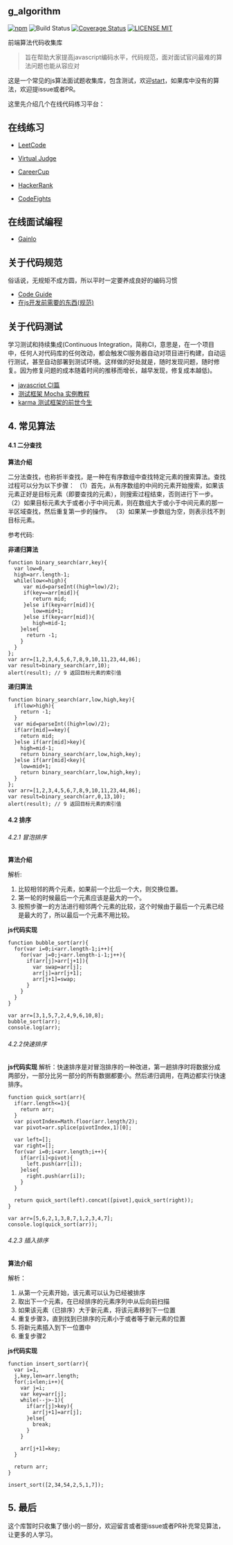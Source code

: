## g_algorithm
[![npm](https://img.shields.io/npm/v/g_arithemetic.svg)](https://www.npmjs.com/package/g_arithemetic)
![Build Status](https://api.travis-ci.org/cllgeek/g_arithemetic.svg?branch=master)
[![Coverage Status](https://coveralls.io/repos/github/cllgeek/g_arithemetic/badge.svg?branch=master)](https://coveralls.io/github/cllgeek/g_arithemetic?branch=master)
[![LICENSE MIT](https://img.shields.io/badge/license-MIT-yellow.svg)](https://www.npmjs.com/package/g_arithemetic)

前端算法代码收集库

> 旨在帮助大家提高javascript编码水平，代码规范，面对面试官问最难的算法问题也能从容应对

这是一个常见的js算法面试题收集库，包含测试，欢迎[start](https://github.com/cllgeek/g_arithemetic)，如果库中没有的算法，欢迎提issue或者PR。

这里先介绍几个在线代码练习平台：

## 在线练习
* [LeetCode](https://leetcode.com/)

* [Virtual Judge](https://vjudge.net/)

* [CareerCup](https://www.careercup.com/)

* [HackerRank](https://www.hackerrank.com/)

* [CodeFights](https://codefights.com/)

## 在线面试编程
* [Gainlo](http://www.gainlo.co/#!/)

## 关于代码规范

俗话说，无规矩不成方圆，所以平时一定要养成良好的编码习惯

*	[Code Guide](http://alloyteam.github.io/CodeGuide/)
* [在js开发前需要的东西(规范)](https://www.geekjc.com/post/5a5f2ef845e00518fed170b9)

## 关于代码测试

学习测试和持续集成(Continuous Integration，简称CI，意思是，在一个项目中，任何人对代码库的任何改动，都会触发CI服务器自动对项目进行构建，自动运行测试，甚至自动部署到测试环境。这样做的好处就是，随时发现问题，随时修复。因为修复问题的成本随着时间的推移而增长，越早发现，修复成本越低)。

* [javascript CI篇](https://www.geekjc.com/book/5a9f552acb134c0648b75978)
* [测试框架 Mocha 实例教程](http://www.ruanyifeng.com/blog/2015/12/a-mocha-tutorial-of-examples.html)
* [karma 测试框架的前世今生](http://taobaofed.org/blog/2016/01/08/karma-origin/)


## 4. 常见算法

#### 4.1 二分查找

**算法介绍**

二分法查找，也称折半查找，是一种在有序数组中查找特定元素的搜索算法。查找过程可以分为以下步骤：
（1）首先，从有序数组的中间的元素开始搜索，如果该元素正好是目标元素（即要查找的元素），则搜索过程结束，否则进行下一步。
（2）如果目标元素大于或者小于中间元素，则在数组大于或小于中间元素的那一半区域查找，然后重复第一步的操作。
（3）如果某一步数组为空，则表示找不到目标元素。

参考代码:

**非递归算法**

```
function binary_search(arr,key){
  var low=0,
  high=arr.length-1;
  while(low<=high){
     var mid=parseInt((high+low)/2);
     if(key==arr[mid]){
        return mid;
     }else if(key>arr[mid]){
        low=mid+1;
     }else if(key<arr[mid]){
        high=mid-1;
    }else{
      return -1;
    }
  }
};
var arr=[1,2,3,4,5,6,7,8,9,10,11,23,44,86];
var result=binary_search(arr,10);
alert(result); // 9 返回目标元素的索引值
```

**递归算法**

```
function binary_search(arr,low,high,key){
  if(low>high){
    return -1;
  }
  var mid=parseInt((high+low)/2);
  if(arr[mid]==key){
    return mid;
  }else if(arr[mid]>key){
    high=mid-1;
    return binary_search(arr,low,high,key);
  }else if(arr[mid]<key){
    low=mid+1;
    return binary_search(arr,low,high,key);
  }
};
var arr=[1,2,3,4,5,6,7,8,9,10,11,23,44,86];
var result=binary_search(arr,0,13,10);
alert(result); // 9 返回目标元素的索引值
```

#### 4.2 排序
###### 4.2.1 冒泡排序

**算法介绍**

解析:
1. 比较相邻的两个元素，如果前一个比后一个大，则交换位置。
2. 第一轮的时候最后一个元素应该是最大的一个。
3. 按照步骤一的方法进行相邻两个元素的比较，这个时候由于最后一个元素已经是最大的了，所以最后一个元素不用比较。

**js代码实现**

```
function bubble_sort(arr){
  for(var i=0;i<arr.length-1;i++){
    for(var j=0;j<arr.length-i-1;j++){
      if(arr[j]>arr[j+1]){
        var swap=arr[j];
        arr[j]=arr[j+1];
        arr[j+1]=swap;
      }
    }
  }
}

var arr=[3,1,5,7,2,4,9,6,10,8];
bubble_sort(arr);
console.log(arr);
```

###### 4.2.2快速排序

**js代码实现**
解析：快速排序是对冒泡排序的一种改进，第一趟排序时将数据分成两部分，一部分比另一部分的所有数据都要小。然后递归调用，在两边都实行快速排序。
```
function quick_sort(arr){
  if(arr.length<=1){
    return arr;
  }
  var pivotIndex=Math.floor(arr.length/2);
  var pivot=arr.splice(pivotIndex,1)[0];

  var left=[];
  var right=[];
  for(var i=0;i<arr.length;i++){
    if(arr[i]<pivot){
      left.push(arr[i]);
    }else{
      right.push(arr[i]);
    }
  }

  return quick_sort(left).concat([pivot],quick_sort(right));
}

var arr=[5,6,2,1,3,8,7,1,2,3,4,7];
console.log(quick_sort(arr));
```

###### 4.2.3 插入排序
**算法介绍**

解析：
1. 从第一个元素开始，该元素可以认为已经被排序
2. 取出下一个元素，在已经排序的元素序列中从后向前扫描
3. 如果该元素（已排序）大于新元素，将该元素移到下一位置
4. 重复步骤3，直到找到已排序的元素小于或者等于新元素的位置
5. 将新元素插入到下一位置中
6. 重复步骤2

**js代码实现**

```
function insert_sort(arr){
  var i=1,
  j,key,len=arr.length;
  for(;i<len;i++){
    var j=i;
    var key=arr[j];
    while(--j>-1){
      if(arr[j]>key){
        arr[j+1]=arr[j];
      }else{
        break;
      }
    }

    arr[j+1]=key;
  }

  return arr;
}

insert_sort([2,34,54,2,5,1,7]);
```

## 5. 最后

这个库暂时只收集了很小的一部分，欢迎留言或者提issue或者PR补充常见算法，让更多的人学习。
